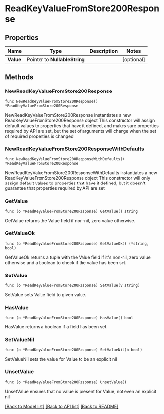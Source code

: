 # ReadKeyValueFromStore200Response

## Properties

Name | Type | Description | Notes
------------ | ------------- | ------------- | -------------
**Value** | Pointer to **NullableString** |  | [optional] 

## Methods

### NewReadKeyValueFromStore200Response

`func NewReadKeyValueFromStore200Response() *ReadKeyValueFromStore200Response`

NewReadKeyValueFromStore200Response instantiates a new ReadKeyValueFromStore200Response object
This constructor will assign default values to properties that have it defined,
and makes sure properties required by API are set, but the set of arguments
will change when the set of required properties is changed

### NewReadKeyValueFromStore200ResponseWithDefaults

`func NewReadKeyValueFromStore200ResponseWithDefaults() *ReadKeyValueFromStore200Response`

NewReadKeyValueFromStore200ResponseWithDefaults instantiates a new ReadKeyValueFromStore200Response object
This constructor will only assign default values to properties that have it defined,
but it doesn't guarantee that properties required by API are set

### GetValue

`func (o *ReadKeyValueFromStore200Response) GetValue() string`

GetValue returns the Value field if non-nil, zero value otherwise.

### GetValueOk

`func (o *ReadKeyValueFromStore200Response) GetValueOk() (*string, bool)`

GetValueOk returns a tuple with the Value field if it's non-nil, zero value otherwise
and a boolean to check if the value has been set.

### SetValue

`func (o *ReadKeyValueFromStore200Response) SetValue(v string)`

SetValue sets Value field to given value.

### HasValue

`func (o *ReadKeyValueFromStore200Response) HasValue() bool`

HasValue returns a boolean if a field has been set.

### SetValueNil

`func (o *ReadKeyValueFromStore200Response) SetValueNil(b bool)`

 SetValueNil sets the value for Value to be an explicit nil

### UnsetValue
`func (o *ReadKeyValueFromStore200Response) UnsetValue()`

UnsetValue ensures that no value is present for Value, not even an explicit nil

[[Back to Model list]](../README.md#documentation-for-models) [[Back to API list]](../README.md#documentation-for-api-endpoints) [[Back to README]](../README.md)


